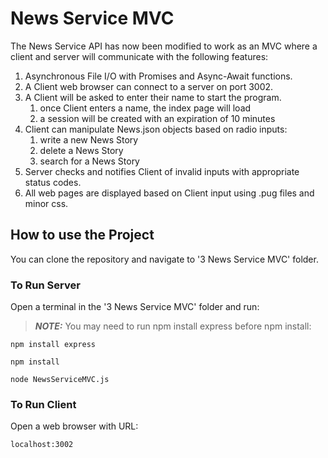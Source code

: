 # News Service MVC

The News Service API has now been modified to work as an MVC where a client and server will communicate with the following features:

1. Asynchronous File I/O with Promises and Async-Await functions.
2. A Client web browser can connect to a server on port 3002.
3. A Client will be asked to enter their name to start the program.
   1. once Client enters a name, the index page will load
   2. a session will be created with an expiration of 10 minutes
4. Client can manipulate News.json objects based on radio inputs:
   1. write a new News Story
   2. delete a News Story
   3. search for a News Story
5. Server checks and notifies Client of invalid inputs with appropriate status codes.
6. All web pages are displayed based on Client input using .pug files and minor css.

## How to use the Project

You can clone the repository and navigate to '3 News Service MVC' folder.

### To Run Server

Open a terminal in the '3 News Service MVC' folder and run:

> **_NOTE:_** You may need to run npm install express before npm install:

```
npm install express
```

```
npm install
```

```
node NewsServiceMVC.js
```

### To Run Client

Open a web browser with URL:

```
localhost:3002
```
